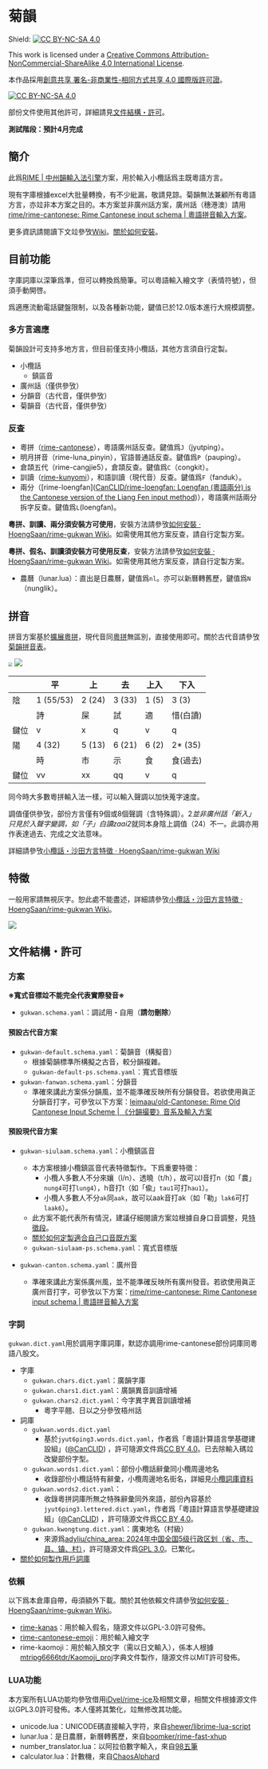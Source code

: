 # 菊韻

Shield: [![CC BY-NC-SA 4.0][cc-by-nc-sa-shield]][cc-by-nc-sa]

This work is licensed under a
[Creative Commons Attribution-NonCommercial-ShareAlike 4.0 International License][cc-by-nc-sa].

本作品採用[創意共享 署名-非商業性-相同方式共享 4.0 國際版許可證](cc-by-nc-sa)。

[![CC BY-NC-SA 4.0][cc-by-nc-sa-image]][cc-by-nc-sa]

[cc-by-nc-sa]: http://creativecommons.org/licenses/by-nc-sa/4.0/
[cc-by-nc-sa-image]: https://licensebuttons.net/l/by-nc-sa/4.0/88x31.png
[cc-by-nc-sa-shield]: https://img.shields.io/badge/License-CC%20BY--NC--SA%204.0-lightgrey.svg

部份文件使用其他許可，詳細請見[文件結構・許可](#文件結構・許可)。

**測試階段：預計4月完成**

## 簡介

此爲[RIME | 中州韻輸入法引擎](https://rime.im/)方案，用於輸入小欖話爲主既粵語方言。

現有字庫根據excel大批量轉換，有不少紕漏，敬請見諒。菊韻無法兼顧所有粵語方言，亦竝非本方案之目的。本方案並非廣州話方案，廣州話（穗港澳）請用[rime/rime-cantonese: Rime Cantonese input schema | 粵語拼音輸入方案](https://github.com/rime/rime-cantonese)。

更多資訊請閱讀下文竝參攷[Wiki](https://github.com/HoengSaan/rime-gukwan/wiki)。[關於如何安裝](https://github.com/HoengSaan/rime-gukwan/wiki/%E5%A6%82%E4%BD%95%E5%AE%89%E8%A3%9D)。

## 目前功能

字庫詞庫以深筆爲準，但可以轉換爲簡筆。可以粵語輸入繪文字（表情符號），但須手動開啓。

爲適應流動電話鍵盤限制，以及各種新功能，鍵值已於12.0版本進行大規模調整。

### 多方言適應

菊韻設計可支持多地方言，但目前僅支持小欖話，其他方言須自行定製。

- 小欖話
  - 鎮區音
- 廣州話（僅供參攷）
- 分韻音（古代音，僅供參攷）
- 菊韻音（古代音，僅供參攷）

### 反查

- 粵拼（[rime-cantonese](https://github.com/rime/rime-cantonese)），粵語廣州話反查。鍵值爲`J`（jyutping）。
- 明月拼音（rime-luna_pinyin），官語普通話反查。鍵值爲`P`（pauping）。
- 倉頡五代（rime-cangjie5），倉頡反查。鍵值爲`C`（congkit）。
- 訓讀（[rime-kunyomi](https://github.com/sgalal/rime-kunyomi)），和語訓讀（現代音）反查。鍵值爲`F`（fanduk）。
- 兩分（[rime-loengfan]([CanCLID/rime-loengfan: Loengfan (粵語兩分) is the Cantonese version of the Liang Fen input method](https://github.com/CanCLID/rime-loengfan))），粵語廣州話兩分拆字反查。鍵值爲`L`(loengfan)。

**粵拼、訓讀、兩分須安裝方可使用**，安裝方法請參攷[如何安裝 · HoengSaan/rime-gukwan Wiki](https://github.com/HoengSaan/rime-gukwan/wiki/如何安裝)。如需使用其他方案反查，請自行定製方案。


**粵拼、假名、訓讀須安裝方可使用反查**，安裝方法請參攷[如何安裝 · HoengSaan/rime-gukwan Wiki](https://github.com/HoengSaan/rime-gukwan/wiki/如何安裝)。如需使用其他方案反查，請自行定製方案。
- 農曆（lunar.lua）：直出是日農曆，鍵值爲`nl`。亦可以新曆轉舊歷，鍵值爲`N`（nunglik）。


## 拼音

拼音方案基於[擴展粵拼](https://jyutjam.org/j++/)，現代音同[粵拼](https://jyutping.org/)無區別，直接使用即可。關於古代音請參攷[菊韻拼音表](https://github.com/HoengSaan/rime-gukwan/wiki/%E8%8F%8A%E9%9F%BB%E6%8B%BC%E9%9F%B3%E8%A1%A8)。

<img src="pic\gamjam1.png" style="zoom:50%;" />

<img src="pic\gamjam2.png"/>

|      | 平        | 上     | 去     | 上入  | 下入     |
| ---- | --------- | ------ | ------ | ----- | -------- |
| 陰   | 1 (55/53) | 2 (24) | 3 (33) | 1 (5) | 3 (3)    |
|      | 詩        | 屎     | 試     | 適    | 惜(白讀) |
| 鍵位 | v         | x      | q      | v     | q        |
| 陽   | 4 (32)    | 5 (13) | 6 (21) | 6 (2) | 2* (35)  |
|      | 時        | 市     | 示     | 食    | 食(過去) |
| 鍵位 | vv        | xx     | qq     | v     | q        |

同今時大多數粵拼輸入法一樣，可以輸入聲調以加快蒐字速度。

調值僅供參攷，部份方言僅有9個或8個聲調（含特殊調）。2*並非廣州話「新入」只見於入聲字變調，如「子」白讀zaai2*就同本身陰上調值（24）不一。此調亦用作表達過去、完成之文法意味。

詳細請參攷[小欖話・沙田方言特徵 · HoengSaan/rime-gukwan Wiki](https://github.com/HoengSaan/rime-gukwan/wiki/小欖話・沙田方言特徵)


## 特徵

一般用家請無視灰字。恕此處不能盡述，詳細請參攷[小欖話・沙田方言特徵 · HoengSaan/rime-gukwan Wiki](https://github.com/HoengSaan/rime-gukwan/wiki/小欖話・沙田方言特徵)。

<img src="pic\dakzhing.png"/>

## 文件結構・許可

### 方案

**※寬式音標竝不能完全代表實際發音※**

- `gukwan.schema.yaml`：調試用・自用（**請勿刪除**）

#### 預設古代音方案

- `gukwan-default.schema.yaml`：菊韻音（構擬音）
  - 根據菊韻標準所構擬之古音，較分韻複雜。
  - `gukwan-default-ps.schema.yaml`：寬式音標版
- `gukwan-fanwan.schema.yaml`：分韻音
  - 準確來講此方案係分韻風，並不能準確反映所有分韻發音。若欲使用眞正分韻音打字，可參攷以下方案：[leimaau/old-Cantonese: Rime Old Cantonese Input Scheme | 《分韻撮要》音系及輸入方案](https://github.com/leimaau/old-Cantonese)

#### 預設現代音方案

- `gukwan-siulaam.schema.yaml`：小欖鎮區音
  - 本方案根據小欖鎮區音代表特徵製作。下爲重要特徵：
    - 小欖人多數人不分來孃（l/n）、透曉（t/h），故可以l音打n（如「農」`nung4`可打`lung4`），h音打t（如「偸」`tau1`可打`hau1`）。
    - 小欖人多數人不分`ak`同`aak`，故可以aak音打ak（如「勒」`lak6`可打`laak6`）。
  - 此方案不能代表所有情況，建議仔細閱讀方案竝根據自身口音調整，見[特徵段](https://github.com/HoengSaan/rime-gukwan#特徵)。
  - [關於如何定製適合自己口音既方案](https://github.com/HoengSaan/rime-gukwan/wiki/如何定製)
  - `gukwan-siulaam-ps.schema.yaml`：寬式音標版

- `gukwan-canton.schema.yaml`：廣州音
  - 準確來講此方案係廣州風，並不能準確反映所有廣州發音。若欲使用眞正廣州音打字，可參攷以下方案：[rime/rime-cantonese: Rime Cantonese input schema | 粵語拼音輸入方案](https://github.com/rime/rime-cantonese)

### 字詞

`gukwan.dict.yaml`用於調用字庫詞庫，默認亦調用rime-cantonese部份詞庫同粵語八股文。

- 字庫
  - `gukwan.chars.dict.yaml`：廣韻字庫
  - `gukwan.chars1.dict.yaml`：廣韻異音訓讀增補
  - `gukwan.chars2.dict.yaml`：今字異字異音訓讀增補
    - 粵字平翹、日以之分參攷梧州話
- 詞庫
  - `gukwan.words.dict.yaml`
    - 基於`jyut6ping3.words.dict.yaml`，作者爲「粵語計算語言學基礎建設組」([@CanCLID](https://github.com/CanCLID)) ，許可隨源文件爲[CC BY 4.0](https://creativecommons.org/licenses/by/4.0/)。已去除輸入碼竝改變部份字型。
  - `gukwan.words1.dict.yaml`：部份小欖話辭彙同小欖周邊地名
    - 收錄部份小欖話特有辭彙，小欖周邊地名街名，詳細見[小欖詞庫資料](https://github.com/HoengSaan/rime-gukwan/wiki/小欖詞庫資料)
  - `gukwan.words2.dict.yaml`：
    - 收錄粵拼詞庫所無之特殊辭彙同外來語，部份內容基於`jyut6ping3.lettered.dict.yaml`，作者爲「粵語計算語言學基礎建設組」([@CanCLID](https://github.com/CanCLID)) ，許可隨源文件爲[CC BY 4.0](https://creativecommons.org/licenses/by/4.0/)。
  - `gukwan.kwongtung.dict.yaml`：廣東地名（村級）
    - 來源爲[adyliu/china_area: 2024年中国全国5级行政区划（省、市、县、镇、村）](https://github.com/adyliu/china_area)，許可隨源文件爲[GPL 3.0](https://github.com/HoengSaan/rime-gukwan/blob/main/LICENSE-GPL)。已繁化。
- [關於如何製作用戶詞庫](https://github.com/rime/home/wiki/UserGuide#%E7%94%A8%E6%88%B6%E8%A9%9E%E5%85%B8%E7%AE%A1%E7%90%86)

### 依賴

以下爲本倉庫自帶，毋須額外下載。關於其他依賴文件請參攷[如何安裝 · HoengSaan/rime-gukwan Wiki](https://github.com/HoengSaan/rime-gukwan/wiki/如何安裝)。

- [rime-kanas](https://github.com/HoengSaan/rime-kanas)：用於輸入假名，隨源文件以GPL-3.0許可發佈。
- [rime-cantonese-emoji](https://github.com/rime/rime-emoji-cantonese)：用於輸入繪文字
- rime-kaomoji：用於輸入顏文字（需以日文輸入），係本人根據[mtripg6666tdr/Kaomoji_proj](https://github.com/mtripg6666tdr/Kaomoji_proj)字典文件製作，隨源文件以MIT許可發佈。

### LUA功能

本方案所有LUA功能均參攷借用[iDvel/rime-ice](https://github.com/iDvel/rime-ice)及相關文章，相關文件根據源文件以GPL3.0許可發佈。本人僅將其繁化，竝無修改其功能。

- unicode.lua：UNICODE碼直接輸入字符，來自[shewer/librime-lua-script](https://github.com/shewer/librime-lua-script/tree/main)
- lunar.lua：是日農曆，新曆轉舊歷，來自[boomker/rime-fast-xhup](https://github.com/boomker/rime-fast-xhup)
- number_translator.lua：以阿拉伯數字輸入，來自[98五筆](https://github.com/yanhuacuo/98wubi-tables)
- calculator.lua：計數機，來自[ChaosAlphard](https://github.com/ChaosAlphard)